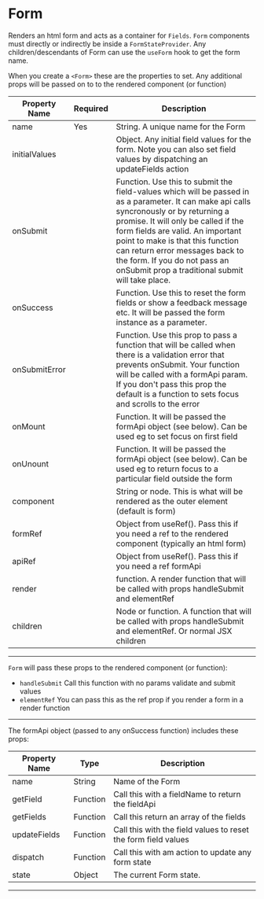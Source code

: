 # Form

Renders an html form and acts as a container for `Fields`. `Form` components must directly or indirectly be inside a `FormStateProvider`.
Any children/descendants of Form can use the `useForm` hook to get the form name.

When you create a `<Form>` these are the properties to set. Any additional props will be passed on to to the rendered component (or function)

| Property Name | Required | Description                                                                                                                                                                                                                                                                                                                                                                     |
|---------------|----------|---------------------------------------------------------------------------------------------------------------------------------------------------------------------------------------------------------------------------------------------------------------------------------------------------------------------------------------------------------------------------------|
| name          | Yes      | String. A unique name for the Form                                                                                                                                                                                                                                                                                                                                              |
| initialValues |          | Object. Any initial field values for the form. Note you can also set field values by dispatching an updateFields action                                                                                                                                                                                                                                                         |
| onSubmit      |          | Function. Use this to submit the field-values which will be passed in as a parameter. It can make api calls syncronously or by returning a promise. It will only be called if the form fields are valid. An important point to make is that this function can return error messages back to the form. If you do not pass an onSubmit prop a traditional submit will take place. |
| onSuccess     |          | Function. Use this to reset the form fields or show a feedback message etc. It will be passed the form instance as a parameter.                                                                                                                                                                                                                                                 |
| onSubmitError |          | Function. Use this prop to pass a function that will be called when there is a validation error that prevents onSubmit. Your function will be called with a formApi param. If you don't pass this prop the default is a function to sets focus and scrolls to the error                                                                                                         |
| onMount       |          | Function. It will be passed the formApi object (see below). Can be used eg to set focus on first field                                                                                                                                                                                                                                                                          |
| onUnount      |          | Function. It will be passed the formApi object (see below). Can be used eg to return focus to a particular field outside the form                                                                                                                                                                                                                                               |
| component     |          | String or node. This is what will be rendered as the outer element (default is form)                                                                                                                                                                                                                                                                                            |
| formRef       |          | Object from useRef(). Pass this if you need a ref to the rendered component (typically an html form)                                                                                                                                                                                                                                                                            |
| apiRef        |          | Object from useRef(). Pass this if you need a ref formApi                                                                                                                                                                                                                                                                                                                       |
| render        |          | function. A render function that will be called with props handleSubmit and elementRef                                                                                                                                                                                                                                                                                          |
| children      |          | Node or function. A function that will be called with props handleSubmit and elementRef. Or normal JSX children                                                                                                                                                                                                                                                                 |

---

`Form` will pass these props to the rendered component (or function):
* `handleSubmit` Call this function with no params validate and submit values
* `elementRef` You can pass this as the ref prop if you render a form in a render function

---

The formApi object (passed to any onSuccess function) includes these props:

| Property Name | Type     | Description                                                    |
|---------------|----------|----------------------------------------------------------------|
| name          | String   | Name of the Form                                               |
| getField      | Function | Call this with a fieldName to return the fieldApi              |
| getFields     | Function | Call this return an array of the fields                        |
| updateFields  | Function | Call this with the field values to reset the form field values |
| dispatch      | Function | Call this with am action to update any form state              |
| state         | Object   | The current Form state.                                        |

---